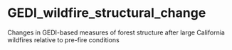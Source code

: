 # GEDI_wildfire_structural_change
 Changes in GEDI-based measures of forest structure after large California wildfires relative to pre-fire conditions
